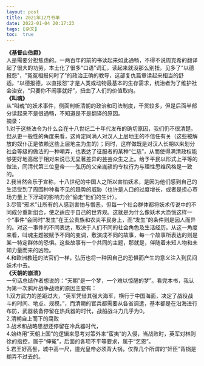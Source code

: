 ```yaml
---
layout: post
title: 2021年12月书单
date: 2022-01-04 20:17:23
tags: [杂文]
toc:  true
---
```


**《基督山伯爵》**  
人是需要分担焦虑的。一两百年的前的书读起来如此通畅，不得不说周克希的翻译起了很大的功劳，本土化了很多“口语”词汇，读起来就没那么别扭。见多了"以德报怨"，"冤冤相报何时了"的政治正确的教导，这部复仇篇章读起来相当的舒适。“以德报德，以直报怨”才是人类或动物最基本的生存需求，统治者为了维护社会治安，“只要你不闹事就好”，扭曲了人们的价值取向。  
**《叫魂》**  
从“叫魂”的妖术事件，侧面剖析清朝的政治和司法制度，干货较多，但是后面半部分读起来不是很通畅，不知道是不是翻译的原因。  
摘录：  
1.对于这些法令为什么会在十八世纪二十年代发布的确切原因，我们仍不很清楚。但从更一般性的角度来看，这肯定同满人对汉人上层地主的不信任有关（这些被解放的奴仆正是依赖这些上层地主为生的）；同时，这样做既是对汉人长期以来划分社会等级的做法的一种嘲弄，也表达了征服者的某种“仁慈”，从而使得满清政权能够更好地高居于相对来说已无显著差异的芸芸众生之上。给予平民以形式上平等的做法，同清代第三位皇帝——弘历的父亲胤禛的专权行为与理性思维风格是一致的。  
2.我当然会乐于宣称，十八世纪的中国人之所以害怕妖术，是因为他们感到自己的生活受到了周围种种看不见的趋势的威胁（也许是人口的过度增长，或者是担心市场力量上下浮动的影响力会“偷走”他们的生计）。  
3.尽管“邪术”让所有的人感到害怕与憎恶，但每一个社会群体都将妖术传说中的不同成分重新组合，使之适应于自己的世界观。这就是为什么像妖术大恐慌这样一个“事件”会同时“发生”在王公贵族和农夫平民身上，而“发生”的条件则是因人而异的。对这一事件的不同表达，取决于人们不同的社会角色及生活经历。从这一角度来看，叫魂主题被赋予不同的变调，敷演成不同的故事，每一个故事所表达的则是某一特定群体的恐惧。这些故事有一个共同的主题，那就是，伴随着未知人物和未知力量而来的凶险。  
4.和欧洲教廷的法官们一样，弘历也将一种因自己的恐惧而产生的意义注入到民间妖术中去。  
**《天朝的崩溃》**  
一句话总结作者想说的：“天朝”是一个梦，一个难以惊醒的梦”。看完本书，我认为第一次鸦片战争战败的原因主要有：  
1.双方武力的差距过大，“英军凭借其强大海军，横行于中国海面，决定了战役战斗的时间、地点、规模。”，而清朝的官兵都需要从各省调遣，基本都是在沿海进行布防，武器装备停留在热兵器的时代，战船战斗力几乎为0。  
2.清朝自上而下的腐败  
3.战术和战略思想还停留在冷兵器时代，  
4.始终用“天朝上国”的逻辑来思考对策外来“蛮夷”的入侵，当战败时，英军对林则徐的指控，属于“伸冤”，后面的各项不平等要求，属于“乞恩”。  
5.君王好高髻，城中高一尺，道光皇帝必须背大锅，仅靠几个所谓的“奸臣”背锅是糊弄不过去的。  
